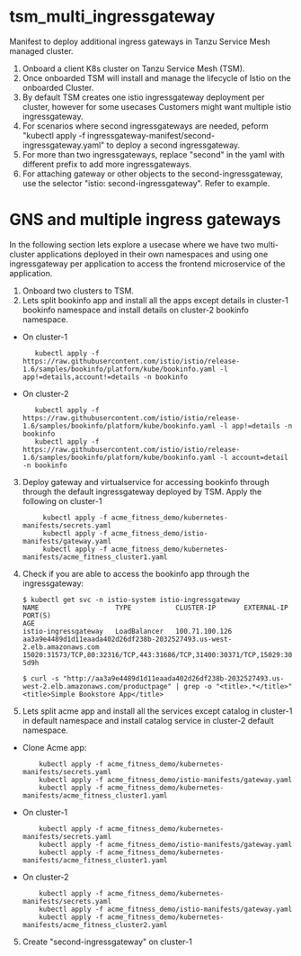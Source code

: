 # tsm_multi_ingressgateway
Manifest to deploy additional ingress gateways in Tanzu Service Mesh managed cluster. 

1) Onboard a client K8s cluster on Tanzu Service Mesh (TSM). 
2) Once onboarded TSM will install and manage the lifecycle of Istio on the onboarded Cluster. 
3) By default TSM creates one istio ingressgateway deployment per cluster, however for some usecases Customers might want multiple istio ingressgateway. 
4) For scenarios where second ingressgateways are needed, peform "kubectl apply -f ingressgateway-manifest/second-ingressgateway.yaml" to deploy a second ingressgateway. 
5) For more than two ingressgateways, replace "second" in the yaml with different prefix to add more ingressgateways. 
6) For attaching gateway or other objects to the second-ingressgateway, use the selector "istio: second-ingressgateway". Refer to example.

# GNS and multiple ingress gateways

In the following section lets explore a usecase where we have two multi-cluster applications deployed in their own namespaces and using one ingressgateway per application to access the frontend microservice of the application. 

1) Onboard two clusters to TSM. 
2) Lets split bookinfo app and install all the apps except details in cluster-1 bookinfo namespace and install details on cluster-2 bookinfo namespace. 

  - On cluster-1 
     ```kubectl label ns bookinfo istio-injection=enabled
        kubectl apply -f https://raw.githubusercontent.com/istio/istio/release-1.6/samples/bookinfo/platform/kube/bookinfo.yaml -l app!=details,account!=details -n bookinfo
     ```
  
  - On cluster-2 
     ```kubectl label ns bookinfo istio-injection=enabled
        kubectl apply -f https://raw.githubusercontent.com/istio/istio/release-1.6/samples/bookinfo/platform/kube/bookinfo.yaml -l app!=details -n bookinfo
        kubectl apply -f https://raw.githubusercontent.com/istio/istio/release-1.6/samples/bookinfo/platform/kube/bookinfo.yaml -l account=detail -n bookinfo
      ```
3) Deploy gateway and virtualservice for accessing bookinfo through through the default ingressgateway deployed by TSM. Apply the following on cluster-1

    ``` kubectl label ns default istio-injection=enabled
         kubectl apply -f acme_fitness_demo/kubernetes-manifests/secrets.yaml
         kubectl apply -f acme_fitness_demo/istio-manifests/gateway.yaml
         kubectl apply -f acme_fitness_demo/kubernetes-manifests/acme_fitness_cluster1.yaml
    ```
4) Check if you are able to access the bookinfo app through the ingressgateway:

    ``` 
    $ kubectl get svc -n istio-system istio-ingressgateway
    NAME                   TYPE           CLUSTER-IP       EXTERNAL-IP                                                               PORT(S)                                                                                                                      AGE
    istio-ingressgateway   LoadBalancer   100.71.100.126   aa3a9e4489d1d11eaada402d26df238b-2032527493.us-west-2.elb.amazonaws.com   15020:31573/TCP,80:32316/TCP,443:31686/TCP,31400:30371/TCP,15029:30374/TCP,15030:30828/TCP,15031:30262/TCP,15032:32554/TCP   5d9h
    
    $ curl -s "http://aa3a9e4489d1d11eaada402d26df238b-2032527493.us-west-2.elb.amazonaws.com/productpage" | grep -o "<title>.*</title>"
    <title>Simple Bookstore App</title>
    
    ```

    


4) Lets split acme app and install all the services except catalog in cluster-1 in default namespace and install catalog service in cluster-2 default namespace.

  - Clone Acme app:
     ``` kubectl label ns default istio-injection=enabled
         kubectl apply -f acme_fitness_demo/kubernetes-manifests/secrets.yaml
         kubectl apply -f acme_fitness_demo/istio-manifests/gateway.yaml
         kubectl apply -f acme_fitness_demo/kubernetes-manifests/acme_fitness_cluster1.yaml
    ```

  - On cluster-1
     ``` kubectl label ns default istio-injection=enabled
         kubectl apply -f acme_fitness_demo/kubernetes-manifests/secrets.yaml
         kubectl apply -f acme_fitness_demo/istio-manifests/gateway.yaml
         kubectl apply -f acme_fitness_demo/kubernetes-manifests/acme_fitness_cluster1.yaml
    ```
  - On cluster-2
    ``` kubectl label ns default istio-injection=enabled
        kubectl apply -f acme_fitness_demo/kubernetes-manifests/secrets.yaml
        kubectl apply -f acme_fitness_demo/istio-manifests/gateway.yaml
        kubectl apply -f acme_fitness_demo/kubernetes-manifests/acme_fitness_cluster2.yaml
     ```
  
  5) Create "second-ingressgateway" on cluster-1
  
  
  
  
  



